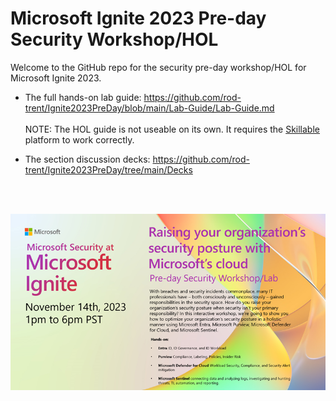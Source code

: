 # Microsoft Ignite 2023 Pre-day Security Workshop/HOL

Welcome to the GitHub repo for the security pre-day workshop/HOL for Microsoft Ignite 2023.

* The full hands-on lab guide: https://github.com/rod-trent/Ignite2023PreDay/blob/main/Lab-Guide/Lab-Guide.md <br><br>
  NOTE: The HOL guide is not useable on its own. It requires the <a href="https://skillable.com" target="_blank">Skillable</a> platform to work correctly.

* The section discussion decks: https://github.com/rod-trent/Ignite2023PreDay/tree/main/Decks

<br><br>

<p align="center"><img src="https://github.com/rod-trent/Ignite2023PreDay/blob/main/extra/predayfront.png" alt="Microsoft Pre-day Security Workshop 2023"></center></p>
